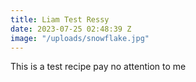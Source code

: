 ```yaml
---
title: Liam Test Ressy
date: 2023-07-25 02:48:39 Z
image: "/uploads/snowflake.jpg"
---
```


This is a test recipe pay no attention to me
